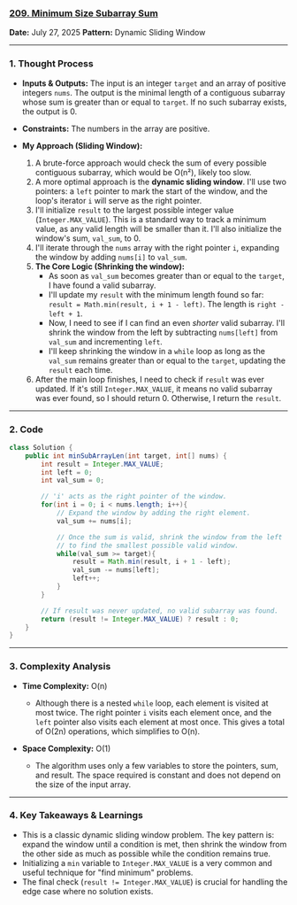 ### [209. Minimum Size Subarray Sum](https://leetcode.com/problems/minimum-size-subarray-sum/)

**Date:** July 27, 2025
**Pattern:** Dynamic Sliding Window

---

### 1. Thought Process

- **Inputs & Outputs:** The input is an integer `target` and an array of positive integers `nums`. The output is the minimal length of a contiguous subarray whose sum is greater than or equal to `target`. If no such subarray exists, the output is 0.

- **Constraints:** The numbers in the array are positive.

- **My Approach (Sliding Window):**
  1.  A brute-force approach would check the sum of every possible contiguous subarray, which would be O(n²), likely too slow.
  2.  A more optimal approach is the **dynamic sliding window**. I'll use two pointers: a `left` pointer to mark the start of the window, and the loop's iterator `i` will serve as the right pointer.
  3.  I'll initialize `result` to the largest possible integer value (`Integer.MAX_VALUE`). This is a standard way to track a minimum value, as any valid length will be smaller than it. I'll also initialize the window's sum, `val_sum`, to 0.
  4.  I'll iterate through the `nums` array with the right pointer `i`, expanding the window by adding `nums[i]` to `val_sum`.
  5.  **The Core Logic (Shrinking the window):**
      - As soon as `val_sum` becomes greater than or equal to the `target`, I have found a valid subarray.
      - I'll update my `result` with the minimum length found so far: `result = Math.min(result, i + 1 - left)`. The length is `right - left + 1`.
      - Now, I need to see if I can find an even _shorter_ valid subarray. I'll shrink the window from the left by subtracting `nums[left]` from `val_sum` and incrementing `left`.
      - I'll keep shrinking the window in a `while` loop as long as the `val_sum` remains greater than or equal to the `target`, updating the `result` each time.
  6.  After the main loop finishes, I need to check if `result` was ever updated. If it's still `Integer.MAX_VALUE`, it means no valid subarray was ever found, so I should return 0. Otherwise, I return the `result`.

---

### 2. Code

```java
class Solution {
    public int minSubArrayLen(int target, int[] nums) {
        int result = Integer.MAX_VALUE;
        int left = 0;
        int val_sum = 0;

        // 'i' acts as the right pointer of the window.
        for(int i = 0; i < nums.length; i++){
            // Expand the window by adding the right element.
            val_sum += nums[i];

            // Once the sum is valid, shrink the window from the left
            // to find the smallest possible valid window.
            while(val_sum >= target){
                result = Math.min(result, i + 1 - left);
                val_sum -= nums[left];
                left++;
            }
        }

        // If result was never updated, no valid subarray was found.
        return (result != Integer.MAX_VALUE) ? result : 0;
    }
}
```

---

### 3. Complexity Analysis

- **Time Complexity:** O(n)

  - Although there is a nested `while` loop, each element is visited at most twice. The right pointer `i` visits each element once, and the `left` pointer also visits each element at most once. This gives a total of O(2n) operations, which simplifies to O(n).

- **Space Complexity:** O(1)
  - The algorithm uses only a few variables to store the pointers, sum, and result. The space required is constant and does not depend on the size of the input array.

---

### 4. Key Takeaways & Learnings

- This is a classic dynamic sliding window problem. The key pattern is: expand the window until a condition is met, then shrink the window from the other side as much as possible while the condition remains true.
- Initializing a `min` variable to `Integer.MAX_VALUE` is a very common and useful technique for "find minimum" problems.
- The final check (`result != Integer.MAX_VALUE`) is crucial for handling the edge case where no solution exists.
